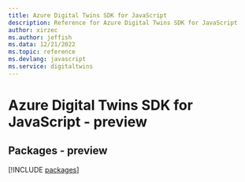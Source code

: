 ```yaml
---
title: Azure Digital Twins SDK for JavaScript
description: Reference for Azure Digital Twins SDK for JavaScript
author: xirzec
ms.author: jeffish
ms.data: 12/21/2022
ms.topic: reference
ms.devlang: javascript
ms.service: digitaltwins
---
```

# Azure Digital Twins SDK for JavaScript - preview
## Packages - preview
[!INCLUDE [packages](digital-twins-index.md)]